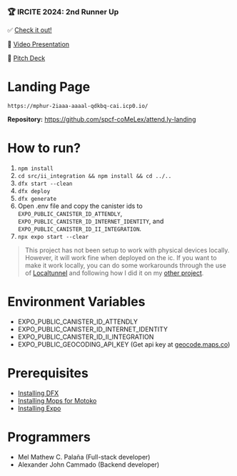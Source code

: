 ### 🏆 IRCITE 2024: 2nd Runner Up

✅ [Check it out!](https://medium.com/@ICPHubPH/ircite-2024-celebrating-innovation-and-creativity-at-ithink-hackathon-award-ceremony-58734293686f)

🎥 [Video Presentation](https://drive.google.com/file/d/1PHRe09-dPGpJSBdcTh9moOt1ynkTuv-z/view?usp=drive_link)

💼 [Pitch Deck](https://drive.google.com/file/d/1ahqI-v3lakgpjhwY9DWNDmYr9hr6S3V5/view?usp=drive_link)


# Landing Page

```
https://mphur-2iaaa-aaaal-qdkbq-cai.icp0.io/
```
**Repository:** https://github.com/spcf-coMeLex/attend.ly-landing

# How to run?

1. `npm install`
2. `cd src/ii_integration && npm install && cd ../..`
3. `dfx start --clean`
4. `dfx deploy`
5. `dfx generate`
6. Open .env file and copy the canister ids to `EXPO_PUBLIC_CANISTER_ID_ATTENDLY`, `EXPO_PUBLIC_CANISTER_ID_INTERNET_IDENTITY`, and `EXPO_PUBLIC_CANISTER_ID_II_INTEGRATION`.
7. `npx expo start --clear`

> This project has not been setup to work with physical devices locally. However, it will work fine when deployed on the ic. If you want to make it work locally, you can do some workarounds through the use of [Localtunnel](https://localtunnel.me/) and following how I did it on my [other project](https://github.com/melmatx/wander.ly).

# Environment Variables

- EXPO_PUBLIC_CANISTER_ID_ATTENDLY
- EXPO_PUBLIC_CANISTER_ID_INTERNET_IDENTITY
- EXPO_PUBLIC_CANISTER_ID_II_INTEGRATION
- EXPO_PUBLIC_GEOCODING_API_KEY (Get api key at [geocode.maps.co](https://geocode.maps.co/))

# Prerequisites

- [Installing DFX](https://internetcomputer.org/docs/current/developer-docs/getting-started/install/)
- [Installing Mops for Motoko](https://mops.one/docs/install)
- [Installing Expo](https://docs.expo.dev/get-started/installation/)

# Programmers

- Mel Mathew C. Palaña (Full-stack developer)
- Alexander John Cammado (Backend developer)
